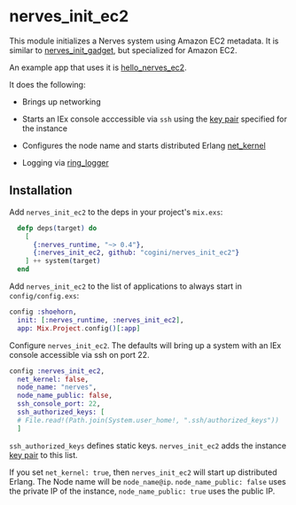 # nerves_init_ec2

This module initializes a Nerves system using Amazon EC2 metadata. It is similar
to [nerves_init_gadget](https://github.com/nerves-project/nerves_init_gadget), but
specialized for Amazon EC2.

An example app that uses it is [hello_nerves_ec2](https://github.com/cogini/hello_nerves_ec2).

It does the following:

* Brings up networking
* Starts an IEx console acccessible via `ssh` using the
  [key pair](https://docs.aws.amazon.com/AWSEC2/latest/UserGuide/ec2-key-pairs.html)
  specified for the instance
* Configures the node name and starts distributed Erlang [net_kernel](http://erlang.org/doc/man/net_kernel.html)

* Logging via [ring_logger](https://github.com/nerves-project/ring_logger)

## Installation

Add `nerves_init_ec2` to the deps in your project's `mix.exs`:

```elixir
  defp deps(target) do
    [
      {:nerves_runtime, "~> 0.4"},
      {:nerves_init_ec2, github: "cogini/nerves_init_ec2"}
    ] ++ system(target)
  end
```

Add `nerves_init_ec2` to the list of applications to always start in `config/config.exs`:

```elixir
config :shoehorn,
  init: [:nerves_runtime, :nerves_init_ec2],
  app: Mix.Project.config()[:app]
```

Configure `nerves_init_ec2`. The defaults will bring up a system with an IEx
console accessible via ssh on port 22.

```elixir
config :nerves_init_ec2,
  net_kernel: false,
  node_name: "nerves",
  node_name_public: false,
  ssh_console_port: 22,
  ssh_authorized_keys: [
  # File.read!(Path.join(System.user_home!, ".ssh/authorized_keys"))
  ]
```

`ssh_authorized_keys` defines static keys. `nerves_init_ec2` adds the instance
[key pair](https://docs.aws.amazon.com/AWSEC2/latest/UserGuide/ec2-key-pairs.html)
to this list.

If you set `net_kernel: true`, then `nerves_init_ec2` will start up
distributed Erlang. The Node name will be `node_name@ip`.
`node_name_public: false` uses the private IP of the instance,
`node_name_public: true` uses the public IP.
